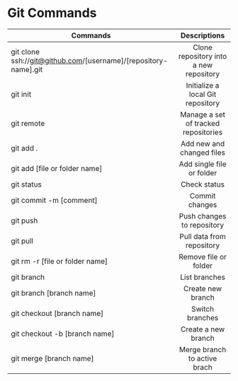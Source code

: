 # Git Commands

| Commands       | Descriptions        |
| ------------- |:-------------:|
| git clone ssh://git@github.com/[username]/[repository-name].git   | Clone repository into a new repository |
| git init      | Initialize a local Git repository       |
| git remote  | Manage a set of tracked repositories     |
| git add .  | Add new and changed files   |
| git add [file or folder name] | Add single file or folder |
| git status |  Check status  |
| git commit -m [comment] | Commit changes  |
| git push   |  Push changes to repository  |
| git pull   | Pull data from repository   |
| git rm -r [file or folder name]  | Remove file or folder |
| git branch | List branches |
| git branch [branch name]| Create new branch |
| git checkout [branch name]| Switch branches  |
| git checkout -b [branch name] | Create a new branch |
| git merge [branch name] | Merge branch to active brach |
